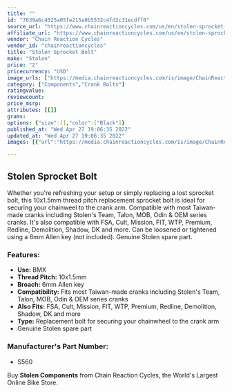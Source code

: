 ```yaml
---
title: ""
id: "7639a6c4025a05fe215a0b5532c4fd2c31ecdff0"
source_url: "https://www.chainreactioncycles.com/us/en/stolen-sprocket-bolt/rp-prod204764"
affiliate_url: "https://www.chainreactioncycles.com/us/en/stolen-sprocket-bolt/rp-prod204764"
vendor: "Chain Reaction Cycles"
vendor_id: "chainreactioncycles"
title: "Stolen Sprocket Bolt"
make: "Stolen"
price: "2"
pricecurrency: "USD"
image_urls: ["https://media.chainreactioncycles.com/is/image/ChainReactionCycles/prod204764_Black_NE_01?wid=500&hei=505"]
category: ["Components","Crank Bolts"]
ratingvalue: 
reviewcount: 
price_msrp: 
attributes: [[]]
grams: 
options: {"size":[],"color":["Black"]}
published_at: "Wed Apr 27 19:06:35 2022"
updated_at: "Wed Apr 27 19:06:35 2022"
images: [{"url":"https://media.chainreactioncycles.com/is/image/ChainReactionCycles/prod204764_Black_NE_01?wid=500&hei=505","path":"full/81608e53cac0512c11359414e68583bfa0ef63fb.jpg","checksum":"d7600cc61f04b4f503c0f140be192eec","status":"downloaded"}]

---
```

<h2 class="from-description-field">Stolen Sprocket Bolt</h2>
<p>Whether you're refreshing your setup or simply replacing a lost sprocket bolt, this 10x1.5mm thread pitch replacement sprocket bolt is ideal for securing your chainweel to the crank arm. Compatible with most Taiwan-made cranks including Stolen's Team, Talon, MOB, Odin & OEM series cranks. It's also compatible with FSA, Cult, Mission, FIT, WTP, Premium, Redline, Demolition, Shadow, DK and more. Can be loosened or tightened using a 6mm Allen key (not included). Genuine Stolen spare part.</p>

<h3>Features:</h3>
<ul>
                  <li><strong>Use:</strong> BMX</li>
	              <li><strong>Thread Pitch:</strong> 10x1.5mm</li>
	              <li><strong>Broach:</strong> 6mm Allen key</li>
	              <li><strong>Compatibility:</strong> Fits most Taiwan-made cranks including Stolen's Team, Talon, MOB, Odin & OEM  series cranks</li>
	              <li><strong>Also Fits:</strong> FSA, Cult, Mission, FIT, WTP, Premium, Redline, Demolition, Shadow, DK and more</li>
	              <li><strong>Type:</strong> Replacement bolt for securing your chainwheel to the crank arm</li>
	              <li>Genuine Stolen spare part</li>
</ul>


<h3>Manufacturer's Part Number:</h3>
<ul>
      <li>S560</li>
</ul>

<p class="from-description-field">Buy <strong>Stolen Components</strong> from Chain Reaction Cycles, the World's Largest Online Bike Store.</p>
